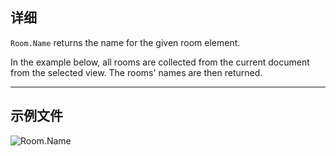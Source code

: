 ## 详细
`Room.Name` returns the name for the given room element.

In the example below, all rooms are collected from the current document from the selected view. The rooms' names are then returned.
___
## 示例文件

![Room.Name](./Revit.Elements.Room.Name_img.jpg)
